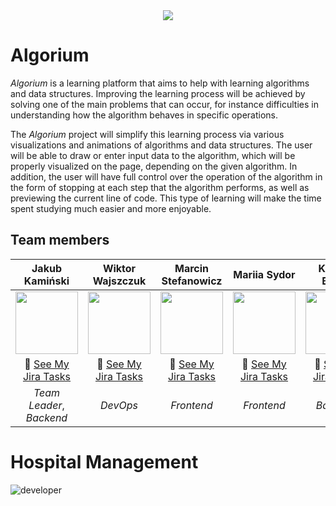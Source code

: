 <div align="center">
  <img src="/doc/images/algorium_logo.png" />
</div>

# Algorium

_Algorium_ is a learning platform that aims to help with learning algorithms and data structures. Improving the learning process will be achieved by solving one of the main problems that can occur, for instance difficulties in understanding how the algorithm behaves in specific operations.

The _Algorium_ project will simplify this learning process via various visualizations and animations of algorithms and data structures. The user will be able to draw or enter input data to the algorithm, which will be properly visualized on the page, depending on the given algorithm. In addition, the user will have full control over the operation of the algorithm in the form of stopping at each step that the algorithm performs, as well as previewing the current line of code. This type of learning will make the time spent studying much easier and more enjoyable.

## Team members

| Jakub Kamiński | Wiktor Wajszczuk | Marcin Stefanowicz | Mariia Sydor | Klaudia Bielak | Mateusz Gruszkiewicz |
|:------:|:------:|:------:|:------:|:------:|:------:|
| <img src="https://gitlab.com/uploads/-/system/user/avatar/7617746/avatar.png?width=400" width="100"> | <img src="https://secure.gravatar.com/avatar/626002659228540155df6f1522fb460b?s=800&d=identicon" width="100"> | <img src="https://secure.gravatar.com/avatar/06efda7529e358f0e1c59d8cee302a9b?s=800&d=identicon" width="100"> | <img src="https://secure.gravatar.com/avatar/7ec81f508638bf866b692de5541bd130?s=800&d=identicon" width="100"> | <img src="https://secure.gravatar.com/avatar/951a929587b0e992602ff1ee50185fb4?s=800&d=identicon" width="100"> | <img src="https://clipart.info/images/ccovers/1503688584Cute-Dog-Face-PNG-Image.png" width="100"> |
| 👻 [See My Jira Tasks](https://projektzespolowy1.atlassian.net/issues/?jql=assignee%20%3D%20%22Jakub%20Kami%C5%84ski%22) | 👻 [See My Jira Tasks](https://projektzespolowy1.atlassian.net/issues/?jql=assignee%20%3D%20%22Wiktor%20Wajszczuk%22) | 👻 [See My Jira Tasks](https://projektzespolowy1.atlassian.net/issues/?jql=assignee%20%3D%20%22Marcin%20Stefanowicz%22) | 👻 [See My Jira Tasks](https://projektzespolowy1.atlassian.net/issues/?jql=assignee%20%3D%20%22Mariia%20Sydor%22) | 👻 [See My Jira Tasks](https://projektzespolowy1.atlassian.net/issues/?jql=assignee%20%3D%20%22Klaudia%20Bielak%22) | 👻 [See My Jira Tasks](https://projektzespolowy1.atlassian.net/issues/?jql=assignee%20%3D%20%22Mateusz%20Gruszkiewicz%22) |
| _Team Leader_, _Backend_ | _DevOps_ | _Frontend_ | _Frontend_ | _Backend_ | _Tester_ |


# Hospital Management
![developer](https://img.shields.io/badge/Developed%20By%20%3A-Sumit%20Kumar-red)
